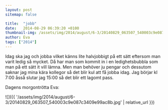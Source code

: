 ```yaml
---
layout: post
sitemap: false

title:  "jobb"
date:   2014-08-29 06:39:20 +0100
thumbnail-img: /assets/img/2014/august/6-3/20140829_063507_540003c9e087c3409e99ac8b.jpg
author: Eva
tags: ["2014"]
---
```


Idag ska jag och jobba vilket känns lite halvjobbigt på ett sätt eftersom man varit ledig så mycket. Då har man som kommit in i en ledighetsbubbla som man på ett sätt it vill lämna. Men man behöver ju pengar och dessutom saknar jag mina kära kollegor så det blir kul att få jobba idag. Jag börjar kl 7:00 åsså slutar jag  15:00 så det blir ett lagomt pass. 

Dagens morgontrötta Eva:

![]({{ '/assets/img/2014/august/6-3/20140829_063507_540003c9e087c3409e99ac8b.jpg'  | relative_url }})

